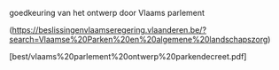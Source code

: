 goedkeuring van het ontwerp door Vlaams parlement

(https://beslissingenvlaamseregering.vlaanderen.be/?search=Vlaamse%20Parken%20en%20algemene%20landschapszorg)

[best/vlaams%20parlement%20ontwerp%20parkendecreet.pdf]



